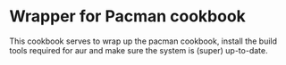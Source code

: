 # Wrapper for Pacman cookbook

This cookbook serves to wrap up the pacman cookbook, install the build
tools required for aur and make sure the system is (super) up-to-date.
